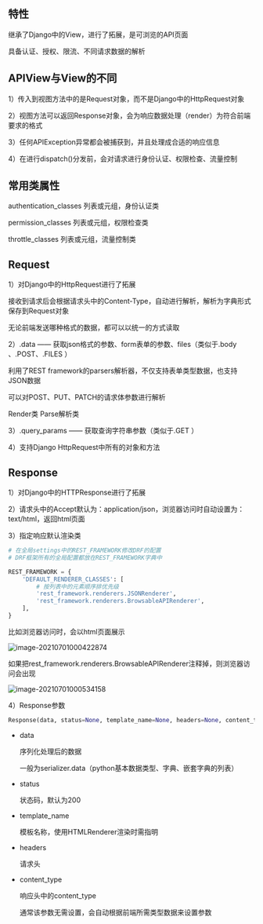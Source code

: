 ## 特性

 继承了Django中的View，进行了拓展，是可浏览的API页面

 具备认证、授权、限流、不同请求数据的解析



## APIView与View的不同

1）传入到视图方法中的是Request对象，而不是Django中的HttpRequest对象

 2）视图方法可以返回Response对象，会为响应数据处理（render）为符合前端要求的格式

 3）任何APIException异常都会被捕获到，并且处理成合适的响应信息

 4）在进行dispatch()分发前，会对请求进行身份认证、权限检查、流量控制

#### 

## 常用类属性

 authentication_classes 列表或元组，身份认证类

 permission_classes 列表或元组，权限检查类

 throttle_classes 列表或元组，流量控制类



## Request

1）对Django中的HttpRequest进行了拓展

接收到请求后会根据请求头中的Content-Type，自动进行解析，解析为字典形式保存到Request对象

无论前端发送哪种格式的数据，都可以以统一的方式读取

 2）.data —— 获取json格式的参数、form表单的参数、files（类似于.body 、.POST、.FILES ）

利用了REST framework的parsers解析器，不仅支持表单类型数据，也支持JSON数据

可以对POST、PUT、PATCH的请求体参数进行解析

Render类 Parse解析类

 3）.query_params —— 获取查询字符串参数（类似于.GET ）

 4）支持Django HttpRequest中所有的对象和方法



## Response

1）对Django中的HTTPResponse进行了拓展

 2）请求头中的Accept默认为：application/json，浏览器访问时自动设置为：text/html，返回html页面

 3）指定响应默认渲染类

```python
# 在全局settings中的REST_FRAMEWORK修改DRF的配置
# DRF框架所有的全局配置都放在REST_FRAMEWORK字典中

REST_FRAMEWORK = {
    'DEFAULT_RENDERER_CLASSES': [
        # 按列表中的元素顺序排优先级
        'rest_framework.renderers.JSONRenderer',
        'rest_framework.renderers.BrowsableAPIRenderer',
    ],
}
```

 比如浏览器访问时，会以html页面展示

![image-20210701000422874](http://becktuchuang.oss-cn-beijing.aliyuncs.com/img/image-20210701000422874.png)

如果把rest_framework.renderers.BrowsableAPIRenderer注释掉，则浏览器访问会出现

![image-20210701000534158](http://becktuchuang.oss-cn-beijing.aliyuncs.com/img/image-20210701000534158.png)

4）Response参数

```python
Response(data, status=None, template_name=None, headers=None, content_type=None)
```

- data

   序列化处理后的数据

   一般为serializer.data（python基本数据类型、字典、嵌套字典的列表）

- status

   状态码，默认为200

- template_name

   模板名称，使用HTMLRenderer渲染时需指明

- headers

   请求头

- content_type

   响应头中的content_type

   通常该参数无需设置，会自动根据前端所需类型数据来设置参数